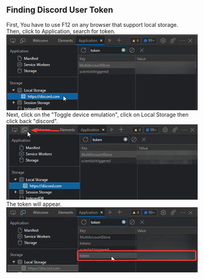 <a name="finding-discord-user-token"></a>
## Finding Discord User Token
First, You have to use F12 on any browser that support local storage. <br />
Then, click to Application, search for token. <br />
![Photo 1](./imgs/F12-local-storage.png) <br />
Next, click on the "Toggle device emulation", click on Local Storage then click back "discord". <br />
![Photo 2](./imgs/Toggle-device-emulation.png) <br />
The token will appear. <br />
![Photo 3](./imgs/token.png)
